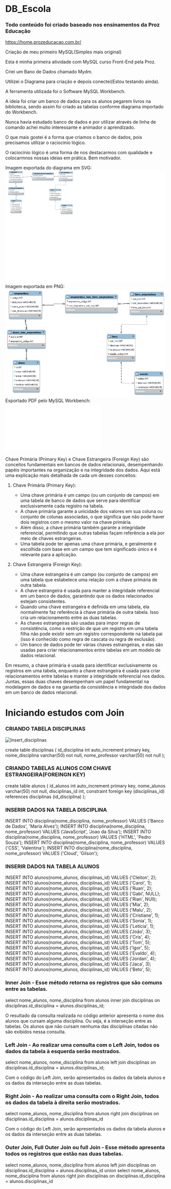 # DB_Escola

### Todo conteúdo foi criado baseado nos ensinamentos da Proz Educação ###

https://home.prozeducacao.com.br/

Criação de meu primeiro MySQL(Simples mais original)

Esta é minha primeira atividade com MySQL curso Front-End pela Proz.

Criei um Bano de Dados chamado Mydm.

Utilizei o Diagrama para criação e depois conectei(Estou testando ainda).

A ferramenta utilizada foi o Software MySQL Workbench.

A ideia foi criar um banco de dados para os alunos pegarem livros na biblioteca, sendo assim foi criado as tabelas conforme diagrama importado do Workbench.

Nunca havia estudado banco de dados e por utilizar através de linha de comando achei muito interessante e animador o aprendizado.

O que mais gostei é a forma que criamos o banco de dados, pois precisamos utilizar o raciocínio lógico.

O raciocínio lógico é uma forma de nos destacarmos com qualidade e colocarmnos nossas ideias em prática. Bem motivador.

Imagem exportada do diagrama em SVG:
![Segue primeiro diagrama criado e exportado com extensão SVG](Diagrama_biblioteca.svg)
Imagem exportada em PNG:
![Segue primeiro diagrama criado e exportado com extensão SVG](Diagrama_PNG.png)
Exportado PDF pelo MySQL Workbench:
![Faça o download do arquivo PDF](Diagrama_PDF.pdf)

Chave Primária (Primary Key) e Chave Estrangeira (Foreign Key) são conceitos fundamentais em bancos de dados relacionais, desempenhando papéis importantes na organização e na integridade dos dados. Aqui está uma explicação mais detalhada de cada um desses conceitos:

1. Chave Primária (Primary Key):
   - Uma chave primária é um campo (ou um conjunto de campos) em uma tabela de banco de dados que serve para identificar exclusivamente cada registro na tabela.
   - A chave primária garante a unicidade dos valores em sua coluna ou conjunto de colunas associadas, o que significa que não pode haver dois registros com o mesmo valor na chave primária.
   - Além disso, a chave primária também garante a integridade referencial, permitindo que outras tabelas façam referência a ela por meio de chaves estrangeiras.
   - Uma tabela pode ter apenas uma chave primária, e geralmente é escolhida com base em um campo que tem significado único e é relevante para a aplicação.

2. Chave Estrangeira (Foreign Key):
   - Uma chave estrangeira é um campo (ou conjunto de campos) em uma tabela que estabelece uma relação com a chave primária de outra tabela.
   - A chave estrangeira é usada para manter a integridade referencial em um banco de dados, garantindo que os dados relacionados estejam consistentes.
   - Quando uma chave estrangeira é definida em uma tabela, ela normalmente faz referência à chave primária de outra tabela. Isso cria um relacionamento entre as duas tabelas.
   - As chaves estrangeiras são usadas para impor regras de consistência, como a restrição de que um registro em uma tabela filha não pode existir sem um registro correspondente na tabela pai (isso é conhecido como regra de cascata ou regra de exclusão).
   - Um banco de dados pode ter várias chaves estrangeiras, e elas são usadas para criar relacionamentos entre tabelas em um modelo de dados relacional.

Em resumo, a chave primária é usada para identificar exclusivamente os registros em uma tabela, enquanto a chave estrangeira é usada para criar relacionamentos entre tabelas e manter a integridade referencial nos dados. Juntas, essas duas chaves desempenham um papel fundamental na modelagem de dados e na garantia da consistência e integridade dos dados em um banco de dados relacional.

# Iniciando estudos com Join #

### CRIANDO TABELA DISCIPLINAS ###

![Insert_disciplinas](https://github.com/GilsonRavaiani/DB_Escola/assets/101072367/d4d55656-2ee8-4895-b663-3607f3330033)

create table disciplinas (
id_disciplina int auto_increment primary key,
nome_disciplina varchar(50) not null,
nome_professor varchar(50) not null
);

### CRIANDO TABELAS ALUNOS COM CHAVE ESTRANGEIRA(FOREINGN KEY) ###

create table alunos (
id_alunos int auto_increment primary key,
nome_alunos varchar(50) not null,
disciplinas_id int,
constraint foreign key (disciplinas_id)
	references disciplinas (id_disciplina)
);

### INSERIR DADOS NA TABELA DISCIPLINA ###

INSERT INTO disciplina(nome_disciplina, nome_professor) VALUES ('Banco de Dados', 'Maria Alvez');
INSERT INTO disciplina(nome_disciplina, nome_professor) VALUES ('JavaScript', 'Joao da Silva');
INSERT INTO disciplina(nome_disciplina, nome_professor) VALUES ('HTML', 'Pedro Souza');
INSERT INTO disciplina(nome_disciplina, nome_professor) VALUES ('CSS', 'Valentina');
INSERT INTO disciplina(nome_disciplina, nome_professor) VALUES ('Cloud', 'Gilson');

### INSERIR DADOS NA TABELA ALUNOS ###

INSERT INTO alunos(nome_alunos, disciplinas_id) VALUES ('Cleiton', 2);
INSERT INTO alunos(nome_alunos, disciplinas_id) VALUES ('Carol', 1);
INSERT INTO alunos(nome_alunos, disciplinas_id) VALUES ('Ruan', 2);
INSERT INTO alunos(nome_alunos, disciplinas_id) VALUES ('Gabi', NULL);
INSERT INTO alunos(nome_alunos, disciplinas_id) VALUES ('Rian', NUll);
INSERT INTO alunos(nome_alunos, disciplinas_id) VALUES ('Mia', 2);
INSERT INTO alunos(nome_alunos, disciplinas_id) VALUES ('Malu', 2);
INSERT INTO alunos(nome_alunos, disciplinas_id) VALUES ('Cristiane', 1);
INSERT INTO alunos(nome_alunos, disciplinas_id) VALUES ('Sonia', 1);
INSERT INTO alunos(nome_alunos, disciplinas_id) VALUES ('Letícia', 1);
INSERT INTO alunos(nome_alunos, disciplinas_id) VALUES ('João', 3);
INSERT INTO alunos(nome_alunos, disciplinas_id) VALUES ('Cris', 4);
INSERT INTO alunos(nome_alunos, disciplinas_id) VALUES ('Tom', 5);
INSERT INTO alunos(nome_alunos, disciplinas_id) VALUES ('Igor', 5);
INSERT INTO alunos(nome_alunos, disciplinas_id) VALUES ('Evaldo', 4);
INSERT INTO alunos(nome_alunos, disciplinas_id) VALUES ('Jordan', 4);
INSERT INTO alunos(nome_alunos, disciplinas_id) VALUES ('Jaca', 3);
INSERT INTO alunos(nome_alunos, disciplinas_id) VALUES ('Beto', 5);


### Inner Join - Esse método retorna os registros que são comuns entre as tabelas. ###

select nome_alunos, nome_disciplina from alunos
inner join disciplinas
on disciplinas.id_disciplina = alunos.disciplinas_id;

O resultado da consulta realizada no código anterior apresenta o nome dos alunos que cursam alguma disciplina. Ou seja, é a interseção entre as tabelas. Os alunos que não cursam nenhuma das disciplinas citadas não são exibidos nessa consulta.

### Left Join - Ao realizar uma consulta com o Left Join, todos os dados da tabela à esquerda serão mostrados. ###

select nome_alunos, nome_disciplina from alunos
left join disciplinas
on disciplinas.id_disciplina = alunos.disciplinas_id;

Com o código do Left Join, serão apresentados os dados da tabela alunos e os dados da interseção entre as duas tabelas.

### Right Join - Ao realizar uma consulta com o Right Join, todos os dados da tabela à direita serão mostrados. ###

select nome_alunos, nome_disciplina from alunos
right join disciplinas
on disciplinas.id_disciplina = alunos.disciplinas_id

Com o código do Left Join, serão apresentados os dados da tabela alunos e os dados da interseção entre as duas tabelas.

### Outer Join, Full Outer Join ou full Join - Esse método apresenta todos os registros que estão nas duas tabelas. ###

select nome_alunos, nome_disciplina from alunos
left join disciplinas
on disciplinas.id_disciplina = alunos.disciplinas_id
union
select nome_alunos, nome_disciplina from alunos
right join disciplinas
on disciplinas.id_disciplina = alunos.disciplinas_id


